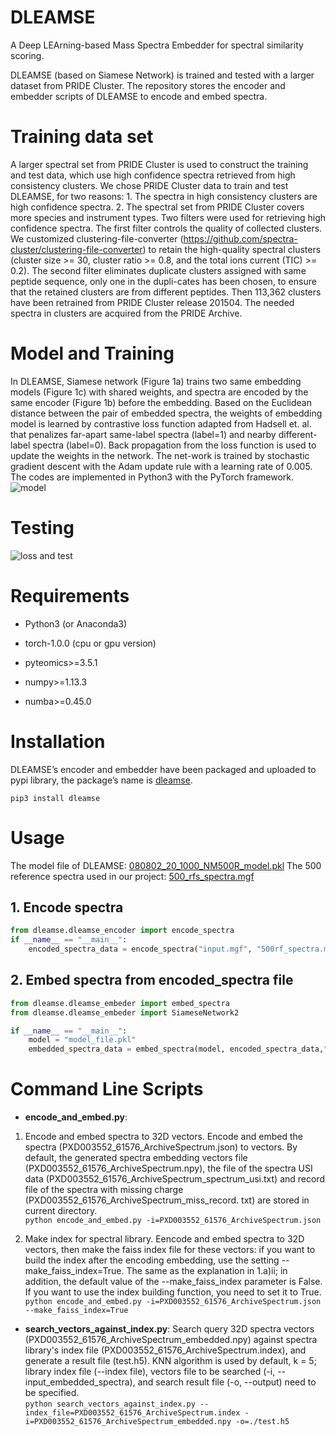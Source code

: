 # DLEAMSE
A Deep LEArning-based Mass Spectra Embedder for spectral similarity scoring. 
  
DLEAMSE (based on Siamese Network) is trained and tested with a larger dataset from PRIDE Cluster. The repository stores the encoder and embedder scripts of DLEAMSE to encode and embed spectra.

# Training data set
A larger spectral set from PRIDE Cluster is used to construct the training and test data, which use high confidence spectra retrieved from high consistency clusters. We chose PRIDE Cluster data to train and test DLEAMSE, for two reasons: 1. The spectra in high consistency clusters are high confidence spectra. 2. The spectral set from PRIDE Cluster covers more species and instrument types. Two filters were used for retrieving high confidence spectra. The first filter controls the quality of collected clusters. We customized clustering-file-converter (https://github.com/spectra-cluster/clustering-file-converter) to retain the high-quality spectral clusters (cluster size >= 30, cluster ratio >= 0.8, and the total ions current (TIC) >= 0.2). The second filter eliminates duplicate clusters assigned with same peptide sequence, only one in the dupli-cates has been chosen, to ensure that the retained clusters are from different peptides. Then 113,362 clusters have been retrained from PRIDE Cluster release 201504. The needed spectra in clusters are acquired from the PRIDE Archive.

# Model and Training
In DLEAMSE, Siamese network (Figure 1a) trains two same embedding models (Figure 1c) with shared weights, and spectra are encoded by the same encoder (Figure 1b) before the embedding. Based on the Euclidean distance between the pair of embedded spectra, the weights of embedding model is learned by contrastive loss function adapted from Hadsell et. al. that penalizes far-apart same-label spectra (label=1) and nearby different-label spectra (label=0). Back propagation from the loss function is used to update the weights in the network. The net-work is trained by stochastic gradient descent with the Adam update rule with a learning rate of 0.005. The codes are implemented in Python3 with the PyTorch framework.
![model](https://github.com/qinchunyuan/DLEAMSE/blob/master/src/DLEAMSE/dleamse_modle_references/model.png)

# Testing
![loss and test](https://github.com/qinchunyuan/DLEAMSE/blob/master/src/DLEAMSE/dleamse_modle_references/loss_and_test.jpg)

# Requirements

* Python3 (or Anaconda3)

* torch-1.0.0 (cpu or gpu version)

* pyteomics>=3.5.1

* numpy>=1.13.3

* numba>=0.45.0

# Installation
DLEAMSE’s encoder and embedder have been packaged and uploaded to pypi library, the package’s name is [dleamse](https://pypi.org/project/dleamse/).

`pip3 install dleamse`

# Usage
The model file of DLEAMSE: [080802_20_1000_NM500R_model.pkl](https://github.com/bigbio/DLEAMSE/tree/master/src/DLEAMSE/siamese_modle_reference)
The 500 reference spectra used in our project: [500_rfs_spectra.mgf](https://github.com/bigbio/DLEAMSE/tree/master/src/DLEAMSE/siamese_modle_reference)

## 1. Encode spectra

```python
from dleamse.dleamse_encoder import encode_spectra
if __name__ == "__main__":
	encoded_spectra_data = encode_spectra("input.mgf", "500rf_spectra.mgf", "cmiss_record.txt","./encodes_result.txt")
```

## 2. Embed spectra from encoded_spectra file

```python
from dleamse.dleamse_embeder import embed_spectra
from dleamse.dleamse_embeder import SiameseNetwork2

if __name__ == "__main__":
	model = "model_file.pkl"
	embedded_spectra_data = embed_spectra(model, encoded_spectra_data,"embedded_result.csv", use_gpu=False)
```

# Command Line Scripts

* **encode_and_embed.py**:
1. Encode and embed spectra to 32D vectors. Encode and embed the spectra (PXD003552_61576_ArchiveSpectrum.json) to vectors. By default, the generated spectra embedding vectors file (PXD003552_61576_ArchiveSpectrum.npy), the file of the spectra USI data (PXD003552_61576_ArchiveSpectrum_spectrum_usi.txt) and record file of the spectra with missing charge (PXD003552_61576_ArchiveSpectrum_miss_record. txt) are stored in current directory.<br>
`python encode_and_embed.py -i=PXD003552_61576_ArchiveSpectrum.json`

2. Make index for spectral library. Eencode and embed spectra to 32D vectors, then make the faiss index file for these vectors: if you want to build the index after the encoding embedding, use the setting --make_faiss_index=True. The same as the explanation in 1.a)ii; in addition, the default value of the --make_faiss_index parameter is False. If you want to use the index building function, you need to set it to True.<br>
`python encode_and_embed.py -i=PXD003552_61576_ArchiveSpectrum.json --make_faiss_index=True`

* **search_vectors_against_index.py**:
Search query 32D spectra vectors (PXD003552_61576_ArchiveSpectrum_embedded.npy) against spectra library's index file (PXD003552_61576_ArchiveSpectrum.index), and generate a result file (test.h5). KNN algorithm is used by default, k = 5; library index file (--index file), vectors file to be searched (-i, --input_embedded_spectra), and search result file (-o, --output) need to be specified.<br>
`python search_vectors_against_index.py --index_file=PXD003552_61576_ArchiveSpectrum.index -i=PXD003552_61576_ArchiveSpectrum_embedded.npy -o=./test.h5`
